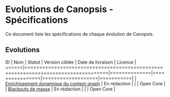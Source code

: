 # Evolutions de Canopsis - Spécifications

Ce document liste les spécifications de chaque évolution de Canopsis. 

## Evolutions

ID    | Nom                                                                              | Statut       | Version ciblée | Date de livraison | Licence   |
======|==================================================================================|==============|================|===================|===========|
      | [Enrichissement dynamique du context-graph](enrichissement_dynamique_context.md) | En rédaction |                |                   | Open Core |
      | [Blackouts de masse](blackouts_mass.md)                                          | En rédaction |                |                   | Open Core |
